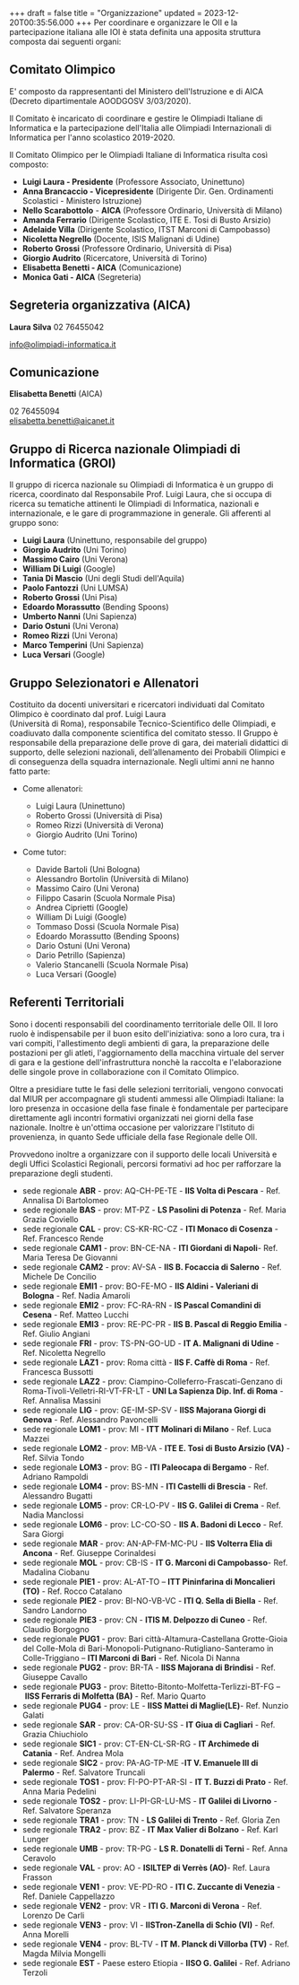 +++
draft = false
title = "Organizzazione"
updated = 2023-12-20T00:35:56.000
+++
Per coordinare e organizzare le OII e la partecipazione italiana alle IOI è stata definita una apposita struttura composta dai seguenti organi:

## Comitato Olimpico

E' composto da rappresentanti del Ministero dell'Istruzione e di AICA (Decreto dipartimentale AOODGOSV 3/03/2020).

Il Comitato è incaricato di coordinare e gestire le Olimpiadi Italiane di Informatica e la partecipazione dell'Italia alle Olimpiadi Internazionali di Informatica per l'anno scolastico 2019-2020.

Il Comitato Olimpico per le Olimpiadi Italiane di Informatica risulta così composto:

* **Luigi Laura - Presidente** (Professore Associato, Uninettuno)
* **Anna Brancaccio - Vicepresidente** (Dirigente Dir. Gen. Ordinamenti Scolastici - Ministero Istruzione)
* **Nello Scarabottolo** - **AICA** (Professore Ordinario, Università di Milano)
* **Amanda Ferrario** (Dirigente Scolastico, ITE E. Tosi di Busto Arsizio)
* **Adelaide Villa** (Dirigente Scolastico, ITST Marconi di Campobasso)
* **Nicoletta Negrello** (Docente, ISIS Malignani di Udine)
* **Roberto Grossi** (Professore Ordinario, Università di Pisa)
* **Giorgio Audrito** (Ricercatore, Università di Torino)
* **Elisabetta Benetti - AICA** (Comunicazione)
* **Monica Gati - AICA** (Segreteria)

## Segreteria organizzativa (AICA)

**Laura Silva** 02 76455042

[info@olimpiadi-informatica.it](mailto:info@olimpiadi-informatica.it)

## Comunicazione

**Elisabetta Benetti** (AICA)

02 76455094<br/>[elisabetta.benetti@aicanet.it](mailto:info@olimpiadi-informatica.it)

## Gruppo di Ricerca nazionale Olimpiadi di Informatica (GROI)

Il gruppo di ricerca nazionale su Olimpiadi di Informatica è un gruppo di ricerca, coordinato dal Responsabile Prof. Luigi Laura, che si occupa di ricerca su tematiche attinenti le Olimpiadi di Informatica, nazionali e internazionale, e le gare di programmazione in generale. Gli afferenti al gruppo sono:

* **Luigi Laura** (Uninettuno, responsabile del gruppo)
* **Giorgio Audrito** (Uni Torino)
* **Massimo Cairo** (Uni Verona)
* **William Di Luigi** (Google)
* **Tania Di Mascio** (Uni degli Studi dell'Aquila)
* **Paolo Fantozzi** (Uni LUMSA)
* **Roberto Grossi** (Uni Pisa)
* **Edoardo Morassutto** (Bending Spoons)
* **Umberto Nanni** (Uni Sapienza)
* **Dario Ostuni** (Uni Verona)
* **Romeo Rizzi** (Uni Verona)
* **Marco Temperini** (Uni Sapienza)
* **Luca Versari** (Google)

## Gruppo Selezionatori e Allenatori

Costituito da docenti universitari e ricercatori individuati dal Comitato Olimpico è coordinato dal prof. Luigi Laura<br/>(Università di Roma), responsabile Tecnico-Scientifico delle Olimpiadi, e coadiuvato dalla componente scientifica del comitato stesso. Il Gruppo è responsabile della preparazione delle prove di gara, dei materiali didattici di supporto, delle selezioni nazionali, dell’allenamento dei Probabili Olimpici e di conseguenza della squadra internazionale. Negli ultimi anni ne hanno fatto parte:

* Come allenatori:

  * Luigi Laura (Uninettuno)
  * Roberto Grossi (Università di Pisa)
  * Romeo Rizzi (Università di Verona)
  * Giorgio Audrito (Uni Torino)
* Come tutor:

  * Davide Bartoli (Uni Bologna)
  * Alessandro Bortolin (Università di Milano)
  * Massimo Cairo (Uni Verona)
  * Filippo Casarin (Scuola Normale Pisa)
  * Andrea Ciprietti (Google)
  * William Di Luigi (Google)
  * Tommaso Dossi (Scuola Normale Pisa)
  * Edoardo Morassutto (Bending Spoons)
  * Dario Ostuni (Uni Verona)
  * Dario Petrillo (Sapienza)
  * Valerio Stancanelli (Scuola Normale Pisa)
  * Luca Versari (Google)

## Referenti Territoriali

Sono i docenti responsabili del coordinamento territoriale delle OII. Il loro ruolo è indispensabile per il buon esito dell'iniziativa: sono a loro cura, tra i vari compiti, l'allestimento degli ambienti di gara, la preparazione delle postazioni per gli atleti, l'aggiornamento della macchina virtuale del server di gara e la gestione dell'infrastruttura nonchè la raccolta e l'elaborazione delle singole prove in collaborazione con il Comitato Olimpico.

Oltre a presidiare tutte le fasi delle selezioni territoriali, vengono convocati dal MIUR per accompagnare gli studenti ammessi alle Olimpiadi Italiane: la loro presenza in occasione della fase finale è fondamentale per partecipare direttamente agli incontri formativi organizzati nei giorni della fase nazionale. Inoltre è un'ottima occasione per valorizzare l'Istituto di provenienza, in quanto Sede ufficiale della fase Regionale delle OII.

Provvedono inoltre a organizzare con il supporto delle locali Università e degli Uffici Scolastici Regionali, percorsi formativi ad hoc per rafforzare la preparazione degli studenti.

* sede regionale **ABR** - prov: AQ-CH-PE-TE - **IIS Volta di Pescara** - Ref. Annalisa Di Bartolomeo
* sede regionale **BAS** - prov: MT-PZ - **LS Pasolini di Potenza** - Ref. Maria Grazia Coviello
* sede regionale **CAL** - prov: CS-KR-RC-CZ - **ITI Monaco di Cosenza** - Ref. Francesco Rende
* sede regionale **CAM1** - prov: BN-CE-NA - **ITI Giordani di Napoli**- Ref. Maria Teresa De Giovanni
* sede regionale **CAM2** - prov: AV-SA - **IIS B. Focaccia di Salerno** - Ref. Michele De Concilio
* sede regionale **EMI1** - prov: BO-FE-MO - **IIS Aldini - Valeriani di Bologna** - Ref. Nadia Amaroli
* sede regionale **EMI2** - prov: FC-RA-RN - **IS Pascal Comandini di Cesena** - Ref. Matteo Lucchi
* sede regionale **EMI3** - prov: RE-PC-PR - **IIS B. Pascal di Reggio Emilia** - Ref. Giulio Angiani
* sede regionale **FRI** - prov: TS-PN-GO-UD - **IT A. Malignani di Udine** - Ref. Nicoletta Negrello
* sede regionale **LAZ1** - prov: Roma città - **IIS F. Caffè di Roma** - Ref. Francesca Bussotti
* sede regionale **LAZ2** - prov: Ciampino-Colleferro-Frascati-Genzano di Roma-Tivoli-Velletri-RI-VT-FR-LT - **UNI La Sapienza Dip. Inf. di Roma** - Ref. Annalisa Massini
* sede regionale **LIG** - prov: GE-IM-SP-SV - **IISS Majorana Giorgi di Genova** - Ref. Alessandro Pavoncelli
* sede regionale **LOM1** - prov: MI - **ITT Molinari di Milano** - Ref. Luca Mazzei
* sede regionale **LOM2** - prov: MB-VA - **ITE E. Tosi di Busto Arsizio (VA)** - Ref. Silvia Tondo
* sede regionale **LOM3** - prov: BG - **ITI Paleocapa di Bergamo** - Ref. Adriano Rampoldi
* sede regionale **LOM4** - prov: BS-MN - **ITI Castelli di Brescia** - Ref. Alessandro Bugatti
* sede regionale **LOM5** - prov: CR-LO-PV - **IIS G. Galilei di Crema** - Ref. Nadia Manclossi
* sede regionale **LOM6** - prov: LC-CO-SO - **IIS A. Badoni di Lecco** - Ref. Sara Giorgi
* sede regionale **MAR** - prov: AN-AP-FM-MC-PU - **IIS Volterra Elia di Ancona** - Ref. Giuseppe Corinaldesi
* sede regionale **MOL** - prov: CB-IS - **IT G. Marconi di Campobasso**- Ref. Madalina Ciobanu
* sede regionale **PIE1** - prov: AL-AT-TO – **ITT Pininfarina di Moncalieri (TO)** - Ref. Rocco Catalano
* sede regionale **PIE2** - prov: BI-NO-VB-VC - **ITI Q. Sella di Biella** - Ref. Sandro Landorno
* sede regionale **PIE3** - prov: CN - **ITIS M. Delpozzo di Cuneo** - Ref. Claudio Borgogno
* sede regionale **PUG1** - prov: Bari città-Altamura-Castellana Grotte-Gioia del Colle-Mola di Bari-Monopoli-Putignano-Rutigliano-Santeramo in Colle-Triggiano – **ITI Marconi di Bari** - Ref. Nicola Di Nanna
* sede regionale **PUG2** - prov: BR-TA - **IISS Majorana di Brindisi** - Ref. Giuseppe Cavallo
* sede regionale **PUG3** - prov: Bitetto-Bitonto-Molfetta-Terlizzi-BT-FG – **IISS Ferraris di Molfetta (BA)** - Ref. Mario Quarto
* sede regionale **PUG4** - prov: LE - **IISS Mattei di Maglie(LE)**- Ref. Nunzio Galati
* sede regionale **SAR** - prov: CA-OR-SU-SS - **IT Giua di Cagliari** - Ref. Grazia Chiuchiolo
* sede regionale **SIC1** - prov: CT-EN-CL-SR-RG - **IT Archimede di Catania** - Ref. Andrea Mola
* sede regionale **SIC2** - prov: PA-AG-TP-ME -**IT V. Emanuele III di Palermo** - Ref. Salvatore Truncali
* sede regionale **TOS1** - prov: FI-PO-PT-AR-SI - **IT T. Buzzi di Prato** - Ref. Anna Maria Pedelini
* sede regionale **TOS2** - prov: LI-PI-GR-LU-MS - **IT Galilei di Livorno** - Ref. Salvatore Speranza
* sede regionale **TRA1** - prov: TN - **LS Galilei di Trento** - Ref. Gloria Zen
* sede regionale **TRA2** - prov: BZ - **IT Max Valier di Bolzano** - Ref. Karl Lunger
* sede regionale **UMB** - prov: TR-PG - **LS R. Donatelli di Terni** - Ref. Anna Ceravolo
* sede regionale **VAL** - prov: AO - **ISILTEP di Verrès (AO)**- Ref. Laura Frasson
* sede regionale **VEN1** - prov: VE-PD-RO - **ITI C. Zuccante di Venezia** - Ref. Daniele Cappellazzo
* sede regionale **VEN2** - prov: VR - **ITI G. Marconi di Verona** - Ref. Lorenzo De Carli
* sede regionale **VEN3** - prov: VI - **IISTron-Zanella di Schio (VI)** - Ref. Anna Morelli
* sede regionale **VEN4** - prov: BL-TV - **IT M. Planck di Villorba (TV)** - Ref. Magda Milvia Mongelli
* sede regionale **EST** - Paese estero Etiopia - **IISO G. Galilei** - Ref. Adriano Terzoli